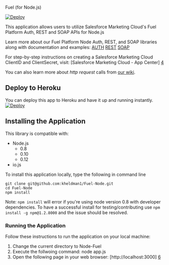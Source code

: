 Fuel (for Node.js)

[![Deploy](https://www.herokucdn.com/deploy/button.png)](https://heroku.com/deploy)

This application allows users to utilize Salesforce Marketing Cloud's Fuel Platform Auth, REST and SOAP APIs for Node.js

Learn more about our Fuel Platform Node Auth, REST, and SOAP libraries along with documentation and examples:
[AUTH][1]
[REST][2]
[SOAP][3]

For step-by-step instructions on creating a Salesforce Marketing Cloud ClientID and ClientSecret, visit:
[Salesforce Marketing Cloud - App Center] [4]

You can also learn more about *http request* calls from [our wiki][5]. 


## Deploy to Heroku

You can deploy this app to Heroku and have it up and running instantly.
[![Deploy](https://www.herokucdn.com/deploy/button.png)](https://heroku.com/deploy)


## Installing the Application

This library is compatible with:
- Node.js
  - 0.8
  - 0.10
  - 0.12
- io.js

To install this application locally, type the following in command line

```
git clone git@github.com:kheldman1/Fuel-Node.git
cd Fuel-Node
npm install
```
 
Note: `npm install` will error if you're using node version 0.8 with developer dependencies. To have a successful install for testing/contributing use `npm install -g npm@1.2.8000` and the issue should be resolved.


### Running the Application

Follow these instructions to run the application on your local machine:
1. Change the current directory to Node-Fuel
2. Execute the follwoing command: node app.js
3. Open the following page in your web browser: [http://localhost:3000] [6]



[1]: https://github.com/ExactTarget/Fuel-Node-Auth/wiki
[2]: https://github.com/ExactTarget/Fuel-Node-REST
[3]: https://github.com/ExactTarget/Fuel-Node-SOAP
[4]: http://code.exacttarget.com/apis-sdks/rest-api/using-app-center-to-get-an-api-key.html
[5]: https://github.com/mikeal/request#requestoptions-callback
[6]: http://localhost:3000
